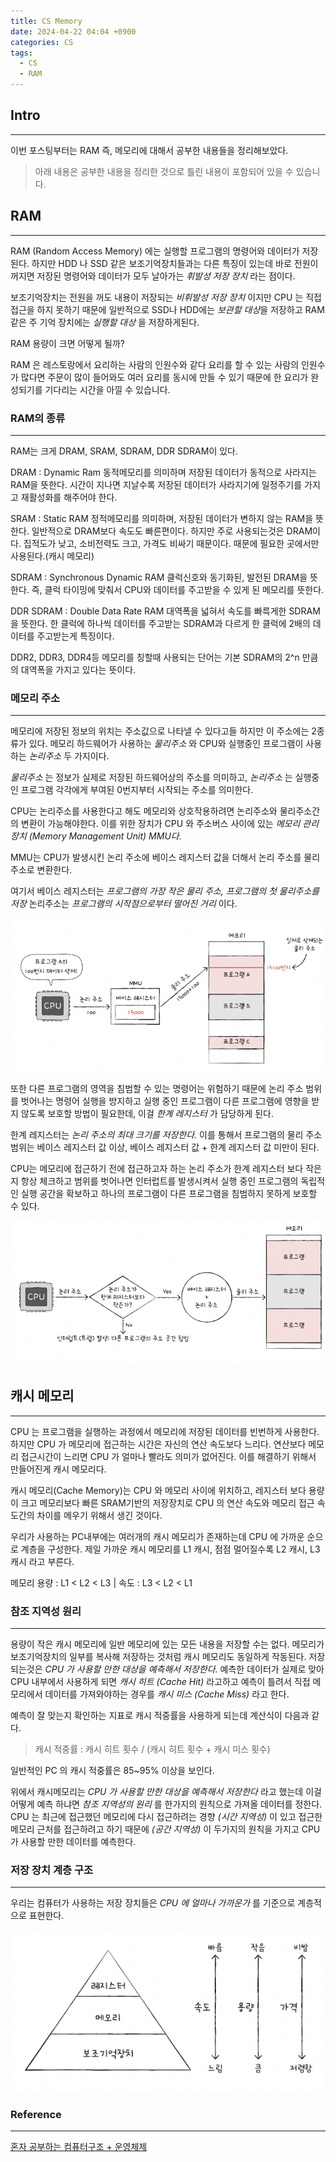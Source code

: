 ```yaml
---
title: CS Memory
date: 2024-04-22 04:04 +0900
categories: CS
tags:
  - CS
  - RAM
---
```

## Intro
---
이번 포스팅부터는 RAM 즉, 메모리에 대해서 공부한 내용들을 정리해보았다.
>아래 내용은 공부한 내용을 정리한 것으로 틀린 내용이 포함되어 있을 수 있습니다.  

## RAM
---
RAM (Random Access Memory) 에는 실행할 프로그램의 명령어와 데이터가 저장된다.
하지만 HDD 나 SSD 같은 보조기억장치들과는 다른 특징이 있는데 바로 전원이 꺼지면 저장된 명령어와 데이터가 모두 날아가는 *휘발성 저장 장치* 라는 점이다.

보조기억장치는 전원을 꺼도 내용이 저장되는 *비휘발성 저장 장치* 이지만 CPU 는 직접 접근을 하지 못하기 때문에 일반적으로 SSD나 HDD에는 *보관할 대상*을 저장하고 RAM같은 주 기억 장치에는 *실행할 대상* 을 저장하게된다.

RAM 용량이 크면 어떻게 될까?

RAM 은 레스토랑에서 요리하는 사람의 인원수와 같다 요리를 할 수 있는 사람의 인원수가 많다면 주문이 많이 들어와도 여러 요리를 동시에 만들 수 있기 때문에 한 요리가 완성되기를 기다리는 시간을 아낄 수 있습니다.

### RAM의 종류
---
RAM는 크게 DRAM, SRAM, SDRAM, DDR SDRAM이 있다.

DRAM : Dynamic Ram 동적메모리를 의미하며 저장된 데이터가 동적으로 사라지는 RAM을 뜻한다.
시간이 지나면 지날수록 저장된 데이터가 사라지기에 일정주기를 가지고 재활성화를 해주어야 한다.

SRAM : Static RAM 정적메모리를 의미하며, 저장된 데이터가 변하지 않는 RAM을 뜻한다.
일반적으로 DRAM보다 속도도 빠른편이다. 하지만 주로 사용되는것은 DRAM이다.
집적도가 낮고, 소비전력도 크고, 가격도 비싸기 때문이다. 때문에 필요한 곳에서만 사용된다.(캐시 메모리)

SDRAM : Synchronous Dynamic RAM 클럭신호와 동기화된, 발전된 DRAM을 뜻한다.
즉, 클럭 타이밍에 맞춰서 CPU와 데이터를 주고받을 수 있게 된 메모리를 뜻한다.

DDR SDRAM : Double Data Rate RAM 대역폭을 넓혀서 속도를 빠륵게한 SDRAM을 뜻한다.
한 클럭에 하나씩 데이터를 주고받는 SDRAM과 다르게 한 클럭에 2배의 데이터를 주고받는게 특징이다.

DDR2, DDR3, DDR4등 메모리를 칭할때 사용되는 단어는 기본 SDRAM의 2^n 만큼의 대역폭을 가지고 있다는 뜻이다.

### 메모리 주소
---
메모리에 저장된 정보의 위치는 주소값으로 나타낼 수 있다고들 하지만 이 주소에는 2종류가 있다.
메모리 하드웨어가 사용하는 *물리주소* 와 CPU와 실행중인 프로그램이 사용하는 *논리주소* 두 가지이다.

*물리주소* 는 정보가 실제로 저장된 하드웨어상의 주소를 의미하고,
*논리주소* 는 실행중인 프로그램 각각에게 부여된 0번지부터 시작되는 주소를 의미한다.

CPU는 논리주소를 사용한다고 해도 메모리와 상호작용하려면 논리주소와 물리주소간의 변환이 가능해야한다.
이를 위한 장치가 CPU 와 주소버스 사이에 있는 *메모리 관리 장치 (Memory Management Unit) MMU다.*

MMU는 CPU가 발생시킨 논리 주소에 베이스 레지스터 값을 더해서 논리 주소를 물리 주소로 변환한다.

여기서 베이스 레지스터는 *프로그램의 가장 작은 물리 주소, 프로그램의 첫 물리주소를 저장*
논리주소는 *프로그램의 시작점으로부터 떨어진 거리* 이다.

![MMU](/assets/img/MMU.png)

또한 다른 프로그램의 영역을 침범할 수 있는 명령어는 위험하기 때문에 논리 주소 범위를 벗어나는 명령어 실행을 방지하고 실행 중인 프로그램이 다른 프로그램에 영향을 받지 않도록 보호할 방법이 필요한데, 이걸 *한계 레지스터* 가 담당하게 된다.

한계 레지스터는 *논리 주소의 최대 크기를 저장한다.* 이를 통해서 프로그램의 물리 주소 범위는 베이스 레지스터 값 이상, 베이스 레지스터 값 + 한계 레지스터 값 미만이 된다.

CPU는 메모리에 접근하기 전에 접근하고자 하는 논리 주소가 한계 레지스터 보다 작은지 항상 체크하고 범위를 벗어나면 인터럽트를 발생시켜서 실행 중인 프로그램의 독립적인 실행 공간을 확보하고 하나의 프로그램이 다른 프로그램을 침범하지 못하게 보호할 수 있다.

![MMU Interupt](/assets/img/MMU%20Interupt.png)

## 캐시 메모리
---
CPU 는 프로그램을 실행하는 과정에서 메모리에 저장된 데이터를 빈번하게 사용한다. 하지만 CPU 가 메모리에 접근하는 시간은 자신의 연산 속도보다 느리다. 연산보다 메모리 접근시간이 느리면 CPU 가 얼마나 빨라도 의미가 없어진다. 이를 해결하기 위해서 만들어진게 캐시 메모리다.

캐시 메모리(Cache Memory)는 CPU 와 메모리 사이에 위치하고, 레지스터 보다 용량이 크고 메모리보다 빠른 SRAM기반의 저장장치로 CPU 의 연산 속도와 메모리 접근 속도간의 차이를 메우기 위해서 생긴 것이다.

우리가 사용하는 PC내부에는 여러개의 캐시 메모리가 존재하는데 CPU 에 가까운 순으로 계층을 구성한다. 제일 가까운 캐시 메모리를 L1 캐시, 점점 멀어질수록 L2 캐시, L3 캐시 라고 부른다. 

메모리 용량 : L1 < L2 < L3  | 속도 : L3 < L2 < L1
### 참조 지역성 원리
---
용량이 작은 캐시 메모리에 일반 메모리에 있는 모든 내용을 저장할 수는 없다. 메모리가 보조기억장치의 일부를 복사해 저장하는 것처럼 캐시 메모리도 동일하게 작동된다. 저장되는것은 *CPU 가 사용할 만한 대상을 예측해서 저장한다.*  예측한 데이터가 실제로 맞아 CPU 내부에서 사용하게 되면 *캐시 히트 (Cache Hit)* 라고하고 예측이 틀려서 직접 메모리에서 데이터를 가져와야하는 경우를 *캐시 미스 (Cache Miss)* 라고 한다.

예측이 잘 맞는지 확인하는 지표로 캐시 적중률을 사용하게 되는데 계산식이 다음과 같다.

> 캐시 적중률 : 캐시 히트 횟수 / (캐시 히트 횟수 + 캐시 미스 횟수)

일반적인 PC 의 캐시 적중률은 85~95% 이상을 보인다.

위에서 캐시메모리는  *CPU 가 사용할 만한 대상을 예측해서 저장한다* 라고 했는데 이걸 어떻게 예측 하냐면
*참조 지역성의 원리* 를 한가지의 원칙으로 가져올 데이터를 정한다. CPU 는 최근에 접근했던 메모리에 다시 접근하려는 경향 *(시간 지역성)* 이 있고 접근한 메모리 근처를 접근하려고 하기 때문에 *(공간 지역성)* 이 두가지의 원칙을 가지고 CPU 가 사용할 만한 데이터를 예측한다.

### 저장 장치 계층 구조
---
우리는 컴퓨터가 사용하는 저장 장치들은 *CPU 에 얼마나 가까운가* 를 기준으로 계층적으로 표현한다.

  ![저장 장치 계층 구조](/assets/img/Storage%20Hierarchy.png)


### Reference
---
[혼자 공부하는 컴퓨터구조 + 운영체제](https://product.kyobobook.co.kr/detail/S000061584886?utm_source=google&utm_medium=cpc&utm_campaign=googleSearch&gt_network=g&gt_keyword=&gt_target_id=aud-901091942354:dsa-1974044871038&gt_campaign_id=9979905549&gt_adgroup_id=132556570510&gad_source=1&gclid=CjwKCAjw8diwBhAbEiwA7i_sJbemSZyZm0pluIpaRXmbDOv8OEM3pQz0DIO1xd-cECAIwupwQLnvOBoCb1wQAvD_BwE)

